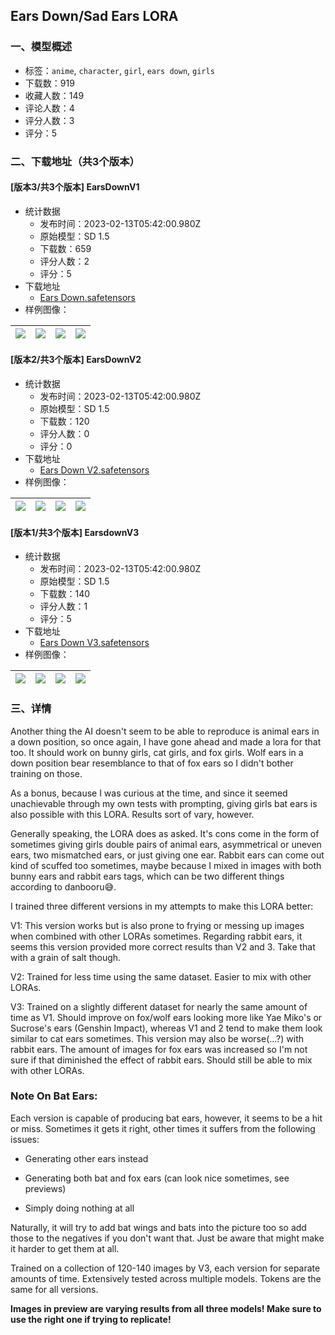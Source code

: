 ## Ears Down/Sad Ears LORA 
### 一、模型概述

- 标签：`anime`, `character`, `girl`, `ears down`, `girls`
- 下载数：919
- 收藏人数：149
- 评论人数：4
- 评分人数：3
- 评分：5

### 二、下载地址（共3个版本）

#### [版本3/共3个版本] EarsDownV1

- 统计数据
  - 发布时间：2023-02-13T05:42:00.980Z
  - 原始模型：SD 1.5
  - 下载数：659
  - 评分人数：2
  - 评分：5
- 下载地址
  - [Ears Down.safetensors](https://civitai.com/api/download/models/9716)
- 样例图像：

| <img src="https://image.civitai.com/xG1nkqKTMzGDvpLrqFT7WA/9eacdcc1-f586-4ca6-63d1-1240aa221f00/width=450/96815.jpeg" /> | <img src="https://image.civitai.com/xG1nkqKTMzGDvpLrqFT7WA/0f7ce0d9-1433-41b1-78df-fe715c031e00/width=450/96814.jpeg" /> | <img src="https://image.civitai.com/xG1nkqKTMzGDvpLrqFT7WA/ecb76829-9608-46d7-7984-f5e733514d00/width=450/96813.jpeg" /> | <img src="https://image.civitai.com/xG1nkqKTMzGDvpLrqFT7WA/f3e733fb-c02a-4ed2-382a-3a5c395e8600/width=450/96812.jpeg" /> |
| ---- | ---- | ---- | ---- |

#### [版本2/共3个版本] EarsDownV2

- 统计数据
  - 发布时间：2023-02-13T05:42:00.980Z
  - 原始模型：SD 1.5
  - 下载数：120
  - 评分人数：0
  - 评分：0
- 下载地址
  - [Ears Down V2.safetensors](https://civitai.com/api/download/models/9717)
- 样例图像：

| <img src="https://image.civitai.com/xG1nkqKTMzGDvpLrqFT7WA/4cd5d35f-f431-41ce-334f-b0762d69d800/width=450/96825.jpeg" /> | <img src="https://image.civitai.com/xG1nkqKTMzGDvpLrqFT7WA/a1786d23-4b90-4972-652e-21b39e9ee200/width=450/96824.jpeg" /> | <img src="https://image.civitai.com/xG1nkqKTMzGDvpLrqFT7WA/8b245c90-cf87-4892-5ec9-80b1d9890f00/width=450/96821.jpeg" /> | <img src="https://image.civitai.com/xG1nkqKTMzGDvpLrqFT7WA/0e1766e8-c597-41ac-fbec-cca244a07200/width=450/96820.jpeg" /> |
| ---- | ---- | ---- | ---- |

#### [版本1/共3个版本] EarsdownV3

- 统计数据
  - 发布时间：2023-02-13T05:42:00.980Z
  - 原始模型：SD 1.5
  - 下载数：140
  - 评分人数：1
  - 评分：5
- 下载地址
  - [Ears Down V3.safetensors](https://civitai.com/api/download/models/9718)
- 样例图像：

| <img src="https://image.civitai.com/xG1nkqKTMzGDvpLrqFT7WA/8e670866-4f74-4696-a03d-2ddb7ca18300/width=450/94085.jpeg" /> | <img src="https://image.civitai.com/xG1nkqKTMzGDvpLrqFT7WA/746ebd73-6514-413c-0dd6-3717605c7600/width=450/96836.jpeg" /> | <img src="https://image.civitai.com/xG1nkqKTMzGDvpLrqFT7WA/cc8a1708-6705-4753-3377-afa3dee1a300/width=450/96835.jpeg" /> | <img src="https://image.civitai.com/xG1nkqKTMzGDvpLrqFT7WA/c7a08736-8d36-4b90-68d7-d1d814c88400/width=450/96834.jpeg" /> |
| ---- | ---- | ---- | ---- |


### 三、详情
<p>Another thing the AI doesn't seem to be able to reproduce is animal ears in a down position, so once again, I have gone ahead and made a lora for that too. It should work on bunny girls, cat girls, and fox girls. Wolf ears in a down position bear resemblance to that of fox ears so I didn't bother training on those.</p><p>As a bonus, because I was curious at the time, and since it seemed unachievable through my own tests with prompting, giving girls bat ears is also possible with this LORA. Results sort of vary, however.</p><p></p><p>Generally speaking, the LORA does as asked. It's cons come in the form of sometimes giving girls double pairs of animal ears, asymmetrical or uneven ears, two mismatched ears, or just giving one ear. Rabbit ears can come out kind of scuffed too sometimes, maybe because I mixed in images with both bunny ears and rabbit ears tags, which can be two different things according to danbooru😅.</p><p></p><p>I trained three different versions in my attempts to make this LORA better:</p><p>V1: This version works but is also prone to frying or messing up images when combined with other LORAs sometimes. Regarding rabbit ears, it seems this version provided more correct results than V2 and 3. Take that with a grain of salt though.</p><p></p><p>V2: Trained for less time using the same dataset. Easier to mix with other LORAs.</p><p></p><p>V3: Trained on a slightly different dataset for nearly the same amount of time as V1. Should improve on fox/wolf ears looking more like Yae Miko's or Sucrose's ears (Genshin Impact), whereas V1 and 2 tend to make them look similar to cat ears sometimes. This version may also be worse(...?) with rabbit ears. The amount of images for fox ears was increased so I'm not sure if that diminished the effect of rabbit ears. Should still be able to mix with other LORAs.</p><p></p><h3>Note On Bat Ears:</h3><p>Each version is capable of producing bat ears, however, it seems to be a hit or miss. Sometimes it gets it right, other times it suffers from the following issues:</p><p></p><ul><li><p>Generating other ears instead</p></li><li><p>Generating both bat and fox ears (can look nice sometimes, see previews)</p></li><li><p>Simply doing nothing at all</p></li></ul><p></p><p>Naturally, it will try to add bat wings and bats into the picture too so add those to the negatives if you don't want that. Just be aware that might make it harder to get them at all.</p><p></p><p>Trained on a collection of 120-140 images by V3, each version for separate amounts of time. Extensively tested across multiple models. Tokens are the same for all versions.</p><p><strong>Images in preview are varying results from all three models! Make sure to use the right one if trying to replicate!</strong></p>
